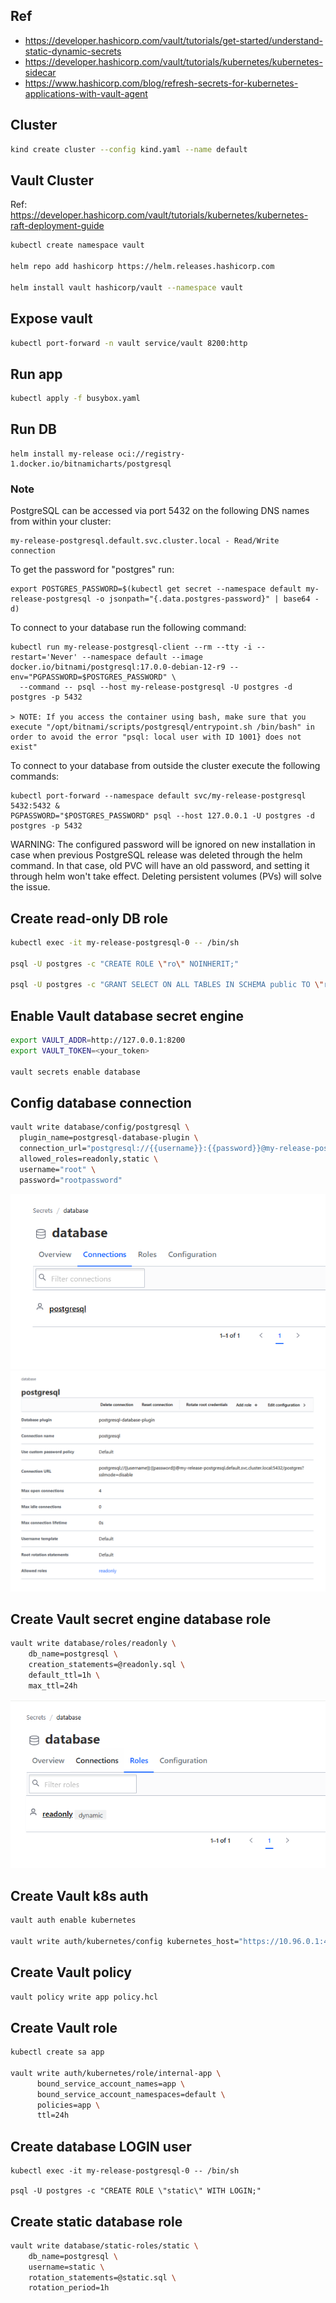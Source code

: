 ## Ref
- https://developer.hashicorp.com/vault/tutorials/get-started/understand-static-dynamic-secrets
- https://developer.hashicorp.com/vault/tutorials/kubernetes/kubernetes-sidecar
- https://www.hashicorp.com/blog/refresh-secrets-for-kubernetes-applications-with-vault-agent

## Cluster
```bash
kind create cluster --config kind.yaml --name default
```

## Vault Cluster
Ref: https://developer.hashicorp.com/vault/tutorials/kubernetes/kubernetes-raft-deployment-guide

```bash
kubectl create namespace vault

helm repo add hashicorp https://helm.releases.hashicorp.com

helm install vault hashicorp/vault --namespace vault
```

## Expose vault
```bash
kubectl port-forward -n vault service/vault 8200:http
```

## Run app
```bash
kubectl apply -f busybox.yaml
```

## Run DB
```
helm install my-release oci://registry-1.docker.io/bitnamicharts/postgresql
```

### Note
PostgreSQL can be accessed via port 5432 on the following DNS names from within your cluster:

    my-release-postgresql.default.svc.cluster.local - Read/Write connection

To get the password for "postgres" run:

    export POSTGRES_PASSWORD=$(kubectl get secret --namespace default my-release-postgresql -o jsonpath="{.data.postgres-password}" | base64 -d)

To connect to your database run the following command:

    kubectl run my-release-postgresql-client --rm --tty -i --restart='Never' --namespace default --image docker.io/bitnami/postgresql:17.0.0-debian-12-r9 --env="PGPASSWORD=$POSTGRES_PASSWORD" \
      --command -- psql --host my-release-postgresql -U postgres -d postgres -p 5432

    > NOTE: If you access the container using bash, make sure that you execute "/opt/bitnami/scripts/postgresql/entrypoint.sh /bin/bash" in order to avoid the error "psql: local user with ID 1001} does not exist"

To connect to your database from outside the cluster execute the following commands:

    kubectl port-forward --namespace default svc/my-release-postgresql 5432:5432 &
    PGPASSWORD="$POSTGRES_PASSWORD" psql --host 127.0.0.1 -U postgres -d postgres -p 5432

WARNING: The configured password will be ignored on new installation in case when previous PostgreSQL release was deleted through the helm command. In that case, old PVC will have an old password, and setting it through helm won't take effect. Deleting persistent volumes (PVs) will solve the issue.

## Create read-only DB role
```bash
kubectl exec -it my-release-postgresql-0 -- /bin/sh

psql -U postgres -c "CREATE ROLE \"ro\" NOINHERIT;"

psql -U postgres -c "GRANT SELECT ON ALL TABLES IN SCHEMA public TO \"ro\";"
```

## Enable Vault database secret engine
```bash
export VAULT_ADDR=http://127.0.0.1:8200
export VAULT_TOKEN=<your_token>

vault secrets enable database
```

## Config database connection
```bash
vault write database/config/postgresql \
  plugin_name=postgresql-database-plugin \
  connection_url="postgresql://{{username}}:{{password}}@my-release-postgresql.default.svc.cluster.local:5432/postgres?sslmode=disable" \
  allowed_roles=readonly,static \
  username="root" \
  password="rootpassword"
```

![screenshot](connection1.png)
![screenshot](connection2.png)

## Create Vault secret engine database role
```bash
vault write database/roles/readonly \
    db_name=postgresql \
    creation_statements=@readonly.sql \
    default_ttl=1h \
    max_ttl=24h
```

![screenshot](role1.png)

## Create Vault k8s auth
```bash
vault auth enable kubernetes

vault write auth/kubernetes/config kubernetes_host="https://10.96.0.1:443"
```

## Create Vault policy
```bash
vault policy write app policy.hcl
```

## Create Vault role
```bash
kubectl create sa app

vault write auth/kubernetes/role/internal-app \
      bound_service_account_names=app \
      bound_service_account_namespaces=default \
      policies=app \
      ttl=24h
```

## Create database LOGIN user
```basj
kubectl exec -it my-release-postgresql-0 -- /bin/sh

psql -U postgres -c "CREATE ROLE \"static\" WITH LOGIN;"
```

## Create static database role
```bash
vault write database/static-roles/static \
    db_name=postgresql \
    username=static \
    rotation_statements=@static.sql \
    rotation_period=1h
```

<!-- TODO: trigger rotation manually -->